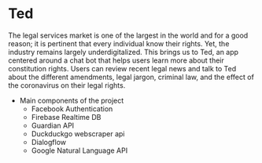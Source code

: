 # Ted

The legal services market is one of the largest in the world and for a good reason; it is pertinent that every individual know their rights. Yet, the industry remains largely underdigitalized. This brings us to Ted, an app centered around a chat bot that helps users learn more about their constitution rights. Users can review recent legal news and talk to Ted about the different amendments, legal jargon, criminal law, and the effect of the coronavirus on their legal rights.


* Main components of the project
    * Facebook Authentication
    * Firebase Realtime DB
    * Guardian API
    * Duckduckgo webscraper api
    * Dialogflow
    * Google Natural Language API

